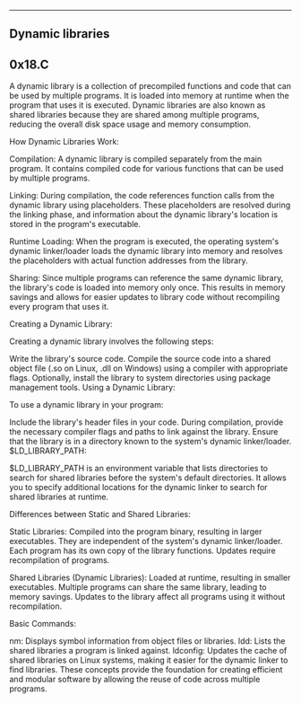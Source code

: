 -----------------
Dynamic libraries
------------------
0x18.C
-------

A dynamic library is a collection of precompiled functions and code that can be used by multiple programs. It is loaded into memory at runtime when the program that uses it is executed. Dynamic libraries are also known as shared libraries because they are shared among multiple programs, reducing the overall disk space usage and memory consumption.

How Dynamic Libraries Work:

Compilation: A dynamic library is compiled separately from the main program. It contains compiled code for various functions that can be used by multiple programs.

Linking: During compilation, the code references function calls from the dynamic library using placeholders. These placeholders are resolved during the linking phase, and information about the dynamic library's location is stored in the program's executable.

Runtime Loading: When the program is executed, the operating system's dynamic linker/loader loads the dynamic library into memory and resolves the placeholders with actual function addresses from the library.

Sharing: Since multiple programs can reference the same dynamic library, the library's code is loaded into memory only once. This results in memory savings and allows for easier updates to library code without recompiling every program that uses it.

Creating a Dynamic Library:

Creating a dynamic library involves the following steps:

Write the library's source code.
Compile the source code into a shared object file (.so on Linux, .dll on Windows) using a compiler with appropriate flags.
Optionally, install the library to system directories using package management tools.
Using a Dynamic Library:

To use a dynamic library in your program:

Include the library's header files in your code.
During compilation, provide the necessary compiler flags and paths to link against the library.
Ensure that the library is in a directory known to the system's dynamic linker/loader.
$LD_LIBRARY_PATH:

$LD_LIBRARY_PATH is an environment variable that lists directories to search for shared libraries before the system's default directories. It allows you to specify additional locations for the dynamic linker to search for shared libraries at runtime.

Differences between Static and Shared Libraries:

Static Libraries: Compiled into the program binary, resulting in larger executables. They are independent of the system's dynamic linker/loader. Each program has its own copy of the library functions. Updates require recompilation of programs.

Shared Libraries (Dynamic Libraries): Loaded at runtime, resulting in smaller executables. Multiple programs can share the same library, leading to memory savings. Updates to the library affect all programs using it without recompilation.

Basic Commands:

nm: Displays symbol information from object files or libraries.
ldd: Lists the shared libraries a program is linked against.
ldconfig: Updates the cache of shared libraries on Linux systems, making it easier for the dynamic linker to find libraries.
These concepts provide the foundation for creating efficient and modular software by allowing the reuse of code across multiple programs.
